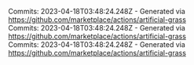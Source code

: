 Commits: 2023-04-18T03:48:24.248Z - Generated via https://github.com/marketplace/actions/artificial-grass
<br>
Commits: 2023-04-18T03:48:24.248Z - Generated via https://github.com/marketplace/actions/artificial-grass
<br>
Commits: 2023-04-18T03:48:24.248Z - Generated via https://github.com/marketplace/actions/artificial-grass
<br>
